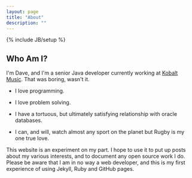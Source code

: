 ```yaml
---
layout: page
title: "About"
description: ""
---
```

{% include JB/setup %}

## Who Am I?

I'm Dave, and I'm a senior Java developer currently working at [Kobalt Music](http://www.kobaltmusic.com). That was boring, wasn't it.

 + I love programming.

 + I love problem solving.

 + I have a tortuous, but ultimately satisfying relationship with oracle databases.

 + I can, and will, watch almost any sport on the planet but Rugby is my one true love.

This website is an experiment on my part. I hope to use it to put up posts about my various interests, and to document any open source work I do. Please be aware that I am in no way a web developer, and this is my first experience of using Jekyll, Ruby and GitHub pages.

